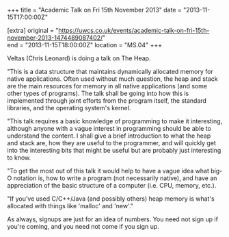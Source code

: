 +++
title = "Academic Talk on Fri 15th November 2013"
date = "2013-11-15T17:00:00Z"

[extra]
original = "https://uwcs.co.uk/events/academic-talk-on-fri-15th-november-2013-1474489087402/"    
end = "2013-11-15T18:00:00Z"
location = "MS.04"
+++

Veltas (Chris Leonard) is doing a talk on The Heap.

"This is a data structure that maintains dynamically allocated memory for native applications. Often used without much question, the heap and stack are the main resources for memory in all native applications (and some other types of programs). The talk shall be going into how this is implemented through joint efforts from the program itself, the standard libraries, and the operating system's kernel.

"This talk requires a basic knowledge of programming to make it interesting, although anyone with a vague interest in programming should be able to understand the content. I shall give a brief introduction to what the heap and stack are, how they are useful to the programmer, and will quickly get into the interesting bits that might be useful but are probably just interesting to know.

"To get the most out of this talk it would help to have a vague idea what big-O notation is, how to write a program (not necessarily native), and have an appreciation of the basic structure of a computer (i.e. CPU, memory, etc.).

"If you've used C/C++/Java (and possibly others) heap memory is what's allocated with things like 'malloc' and 'new'."

As always, signups are just for an idea of numbers. You need not sign up if you're coming, and you need not come if you sign up.

